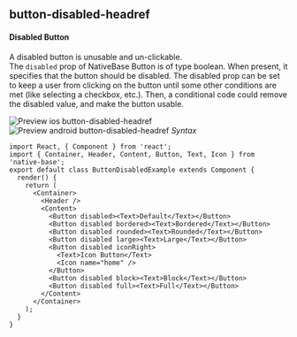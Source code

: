 ## button-disabled-headref
#### Disabled Button

A disabled button is unusable and un-clickable.<br />
The <code>disabled</code> prop of NativeBase Button is of type boolean. When present, it specifies that the button should be disabled. The disabled prop can be set to keep a user from clicking on the button until some other conditions are met (like selecting a checkbox, etc.). Then, a conditional code could remove the disabled value, and make the button usable.<br />

![Preview ios button-disabled-headref](https://github.com/GeekyAnts/NativeBase-KitchenSink/raw/v2.2.0/screenshots/ios/button-disabled.png)
![Preview android button-disabled-headref](https://github.com/GeekyAnts/NativeBase-KitchenSink/raw/v2.2.0/screenshots/android/button-disabled.png)
*Syntax*

<pre class="line-numbers"><code class="language-jsx">import React, { Component } from 'react';
import { Container, Header, Content, Button, Text, Icon } from 'native-base';
export default class ButtonDisabledExample extends Component {
  render() {
    return (
      &lt;Container>
        &lt;Header />
        &lt;Content>
          &lt;Button disabled>&lt;Text>Default&lt;/Text>&lt;/Button>
          &lt;Button disabled bordered>&lt;Text>Bordered&lt;/Text>&lt;/Button>
          &lt;Button disabled rounded>&lt;Text>Rounded&lt;/Text>&lt;/Button>
          &lt;Button disabled large>&lt;Text>Large&lt;/Text>&lt;/Button>
          &lt;Button disabled iconRight>
            &lt;Text>Icon Button&lt;/Text>
            &lt;Icon name="home" />
          &lt;/Button>
          &lt;Button disabled block>&lt;Text>Block&lt;/Text>&lt;/Button>
          &lt;Button disabled full>&lt;Text>Full&lt;/Text>&lt;/Button>
        &lt;/Content>
      &lt;/Container>
    );
  }
}</code></pre><br />
